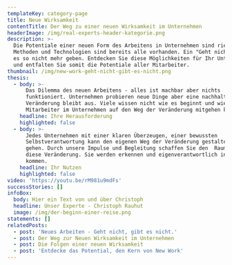 ```yaml
---
templateKey: category-page
title: Neue Wirksamkeit
contentTitle: Der Weg zu einer neuen Wirksamkeit im Unternehmen
headerImage: /img/real-experts-header-kategorie.png
description: >-
  Die Potentiale einer neuen Form des Arbeitens in Unternehmen sind riesig. Die
  Methoden und Technologien sind bereits alle vorhanden. Ein "Geht nicht" wird
  es so nicht mehr geben. Entdecken Sie diese Möglichkeiten für Ihr Unternehmen
  und entfalten Sie somit die Potentiale aller Mitarbeiter.
thumbnail: /img/new-work-geht-nicht-gibt-es-nicht.png
thesis:
  - body: >-
      Das Dilemma des neuen Arbeitens - alles ist machbar aber nichts
      funktioniert. Unternehmen probieren neue Dinge aber eine nachhaltige
      Veränderung bleibt aus. Viele wissen nicht wie es beginnt und wie alle
      Mitarbeiter im Unternehmen auf den Weg der Veränderung mitgehen können.
    headline: Ihre Herausforderung
    highlighted: false
  - body: >-
      Jedes Unternehmen mit einer klaren Überzeugen, einer bewussten
      Selbstverantwortung kann den eigenen Weg der Veränderung gestalten und
      gehen. Durch unsere Impulse und Begleitung schaffen Sie den  Raum für
      diese Veränderung. Sie werden erkennen und eigenverantwortlich ins Handel
      kommen.
    headline: Ihr Nutzen
    highlighted: false
video: 'https://youtu.be/rM981u9mdFs'
successStories: []
infoBox:
  body: Hier ein Text von und über Christoph
  headline: Unser Experte - Christoph Rauhut
  image: /img/der-beginn-einer-reise.png
statements: []
relatedPosts:
  - post: 'Neues Arbeiten - Geht nicht, gibt es nicht.'
  - post: Der Weg zur Neuen Wirksamkeit im Unternehmen
  - post: Die Folgen einer neuen Wirksamkeit
  - post: 'Entdecke das Potential, den Kern von New Work'
---
```


